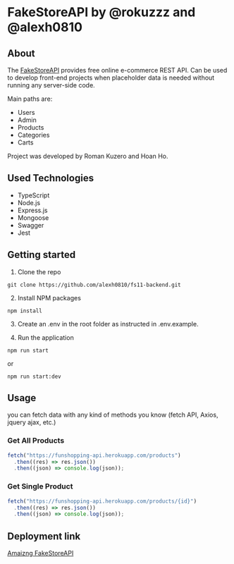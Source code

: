 # FakeStoreAPI by @rokuzzz and @alexh0810
## About
The [FakeStoreAPI](https://funshopping-api.herokuapp.com/api-docs/) provides free online e-commerce REST API. Can be used to develop front-end projects when placeholder data is needed without running any server-side code. 

Main paths are: 
- Users
- Admin
- Products
- Categories
- Carts

Project was developed by Roman Kuzero and Hoan Ho.

## Used Technologies
- TypeScript
- Node.js
- Express.js
- Mongoose
- Swagger
- Jest

## Getting started

1. Clone the repo
```
git clone https://github.com/alexh0810/fs11-backend.git
```
2. Install NPM packages
```
npm install
```
3. Create an .env in the root folder as instructed in .env.example.

4. Run the application
```
npm run start
```
or 
```
npm run start:dev
```

## Usage
you can fetch data with any kind of methods you know (fetch API, Axios, jquery ajax, etc.)
### Get All Products
```js
fetch("https://funshopping-api.herokuapp.com/products")
  .then((res) => res.json())
  .then((json) => console.log(json));
```
### Get Single Product
```js
fetch("https://funshopping-api.herokuapp.com/products/{id}")
  .then((res) => res.json())
  .then((json) => console.log(json));
```

## Deployment link

[Amaizng FakeStoreAPI](https://funshopping-api.herokuapp.com/api-docs/)
